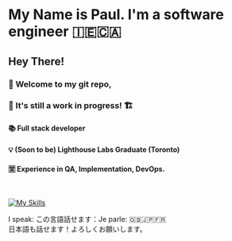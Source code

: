 # My Name is Paul. I'm a software engineer 🇮🇪🇨🇦

 ## Hey There!
 
 ### 👋 Welcome to my git repo,
 ### 👷 It's still a work in progress! 🏗️
 
#### 📚 Full stack developer
#### 💡 (Soon to be) Lighthouse Labs Graduate (Toronto)

#### 🈺 Experience in QA, Implementation, DevOps.

<br>

[![My Skills](https://skillicons.dev/icons?i=css,firebase,angular,gcp,git,mysql,github,html,eclipse,postgres,java,bash,jquery,js,jenkins,nodejs,postman,py,raspberrypi,react,regex,ruby,rails,selenium,sass,ts,bootstrap,vim,vscode,vue,jest,&theme=light&perline=8)](https://skillicons.dev)

I speak: この言語話せます：Je parle: 🇬🇧🇯🇵🇫🇷 <br>
日本語も話せます！よろしくお願いします。
